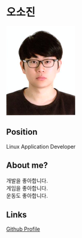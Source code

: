 # 오소진

![메인 이미지](/assets/software/sojin.png)

## Position

Linux Application Developer

## About me?

개발을 좋아합니다.  
게임을 좋아합니다.  
운동도 좋아합니다.  

## Links

[Github Profile](https://github.com/sojinoh93)
